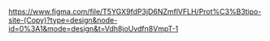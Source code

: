 https://www.figma.com/file/T5YGX9fdP3jD6NZmflVFLH/Prot%C3%B3tipo-site-(Copy)?type=design&node-id=0%3A1&mode=design&t=Vdh8joUvdfn8VmpT-1
